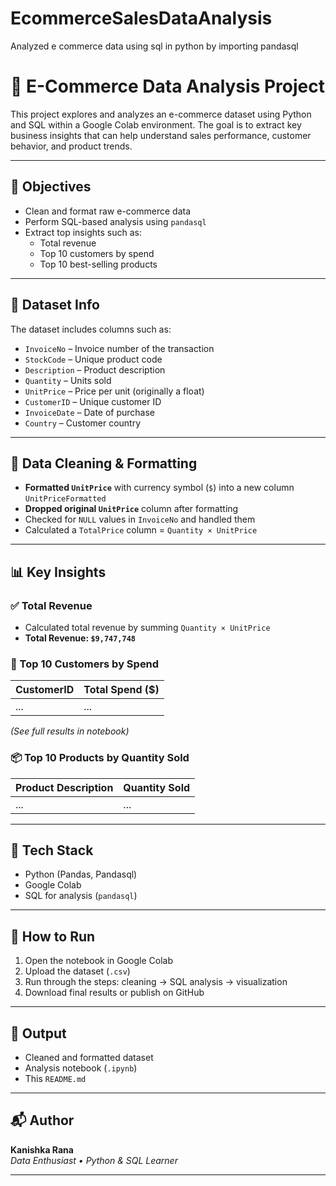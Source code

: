 # EcommerceSalesDataAnalysis
Analyzed e commerce data using sql in python by importing pandasql 
# 🛒 E-Commerce Data Analysis Project

This project explores and analyzes an e-commerce dataset using Python and SQL within a Google Colab environment. The goal is to extract key business insights that can help understand sales performance, customer behavior, and product trends.

---

## 📌 Objectives

- Clean and format raw e-commerce data
- Perform SQL-based analysis using `pandasql`
- Extract top insights such as:
  - Total revenue
  - Top 10 customers by spend
  - Top 10 best-selling products

---

## 📂 Dataset Info

The dataset includes columns such as:

- `InvoiceNo` – Invoice number of the transaction
- `StockCode` – Unique product code
- `Description` – Product description
- `Quantity` – Units sold
- `UnitPrice` – Price per unit (originally a float)
- `CustomerID` – Unique customer ID
- `InvoiceDate` – Date of purchase
- `Country` – Customer country

---

## 🔧 Data Cleaning & Formatting

- **Formatted `UnitPrice`** with currency symbol (`$`) into a new column `UnitPriceFormatted`
- **Dropped original `UnitPrice`** column after formatting
- Checked for `NULL` values in `InvoiceNo` and handled them
- Calculated a `TotalPrice` column = `Quantity × UnitPrice`

---

## 📊 Key Insights

### ✅ Total Revenue

- Calculated total revenue by summing `Quantity × UnitPrice`
- **Total Revenue: `$9,747,748`**

### 👥 Top 10 Customers by Spend

| CustomerID | Total Spend ($) |
|------------|------------------|
| ...        | ...              |

*(See full results in notebook)*

### 📦 Top 10 Products by Quantity Sold

| Product Description | Quantity Sold |
|---------------------|----------------|
| ...                 | ...            |

---

## 🧪 Tech Stack

- Python (Pandas, Pandasql)
- Google Colab
- SQL for analysis (`pandasql`)

---

## 🚀 How to Run

1. Open the notebook in Google Colab
2. Upload the dataset (`.csv`)
3. Run through the steps: cleaning → SQL analysis → visualization
4. Download final results or publish on GitHub

---

## 📁 Output

- Cleaned and formatted dataset
- Analysis notebook (`.ipynb`)
- This `README.md`

---

## 📬 Author

**Kanishka Rana**  
_Data Enthusiast • Python & SQL Learner_

---


